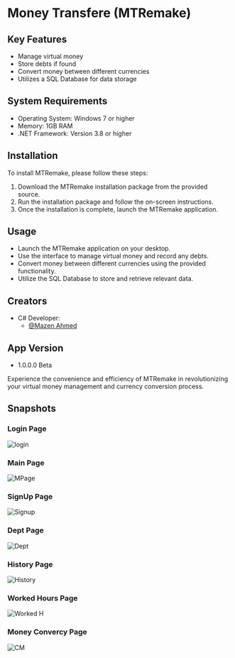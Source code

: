 # Money Transfere (MTRemake)

## Key Features
- Manage virtual money
- Store debts if found
- Convert money between different currencies
- Utilizes a SQL Database for data storage

## System Requirements
- Operating System: Windows 7 or higher
- Memory: 1GB RAM
- .NET Framework: Version 3.8 or higher

## Installation
To install MTRemake, please follow these steps:

1. Download the MTRemake installation package from the provided source.
2. Run the installation package and follow the on-screen instructions.
3. Once the installation is complete, launch the MTRemake application.


## Usage
- Launch the MTRemake application on your desktop.
- Use the interface to manage virtual money and record any debts.
- Convert money between different currencies using the provided functionality.
- Utilize the SQL Database to store and retrieve relevant data.

## Creators
- C# Developer:
  - [@Mazen Ahmed](https://www.github.com/Mazen20021)

## App Version
- 1.0.0.0 Beta

Experience the convenience and efficiency of MTRemake in revolutionizing your virtual money management and currency conversion process.

## Snapshots

### Login Page 
![login](https://github.com/Mazen20021/MTRemake/assets/131156076/4f0486c6-3b04-4b81-91a0-86c2a22b981f)

### Main Page
![MPage](https://github.com/Mazen20021/MTRemake/assets/131156076/67da308e-b7ac-492e-afbb-32db7fae2f38)

### SignUp Page
![Signup](https://github.com/Mazen20021/MTRemake/assets/131156076/4ebb9a5a-9840-47db-b8fa-477f47516bc9)

### Dept Page
![Dept](https://github.com/Mazen20021/MTRemake/assets/131156076/c62661f1-7a94-40d3-a19f-8a6ff2b5c51e)

### History Page
![History](https://github.com/Mazen20021/MTRemake/assets/131156076/a959ced7-0e4d-4242-ab6f-5eb8d58da6d2)

### Worked Hours Page
![Worked H](https://github.com/Mazen20021/MTRemake/assets/131156076/4457a853-8f85-4ebd-92a6-58c83c5e8deb)


### Money Convercy Page
![CM](https://github.com/Mazen20021/MTRemake/assets/131156076/158beeef-e33b-442a-b796-367cde9aa922)
